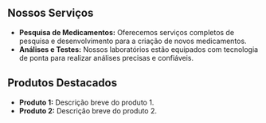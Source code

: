 ## Nossos Serviços
- **Pesquisa de Medicamentos:** Oferecemos serviços completos de pesquisa e desenvolvimento para a criação de novos medicamentos.
- **Análises e Testes:** Nossos laboratórios estão equipados com tecnologia de ponta para realizar análises precisas e confiáveis.

## Produtos Destacados
- **Produto 1:** Descrição breve do produto 1.
- **Produto 2:** Descrição breve do produto 2.
